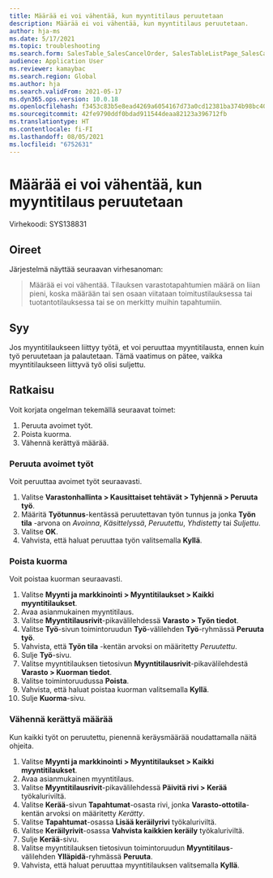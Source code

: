 ```yaml
---
title: Määrää ei voi vähentää, kun myyntitilaus peruutetaan
description: Määrää ei voi vähentää, kun myyntitilaus peruutetaan.
author: hja-ms
ms.date: 5/17/2021
ms.topic: troubleshooting
ms.search.form: SalesTable_SalesCancelOrder, SalesTableListPage_SalesCancelOrder
audience: Application User
ms.reviewer: kamaybac
ms.search.region: Global
ms.author: hja
ms.search.validFrom: 2021-05-17
ms.dyn365.ops.version: 10.0.18
ms.openlocfilehash: f3453c83b5e8ead4269a6054167d73a0cd12381ba374b98bc407c01edaa68a1c
ms.sourcegitcommit: 42fe9790ddf0bdad911544deaa82123a396712fb
ms.translationtype: HT
ms.contentlocale: fi-FI
ms.lasthandoff: 08/05/2021
ms.locfileid: "6752631"
---
```

# <a name="the-quantity-cant-be-reduced-when-a-sales-order-is-canceled"></a>Määrää ei voi vähentää, kun myyntitilaus peruutetaan

Virhekoodi: SYS138831

## <a name="symptoms"></a>Oireet

Järjestelmä näyttää seuraavan virhesanoman:

> Määrää ei voi vähentää. Tilauksen varastotapahtumien määrä on liian pieni, koska määrään tai sen osaan viitataan toimitustilauksessa tai tuotantotilauksessa tai se on merkitty muihin tapahtumiin.

## <a name="cause"></a>Syy

Jos myyntitilaukseen liittyy työtä, et voi peruuttaa myyntitilausta, ennen kuin työ peruutetaan ja palautetaan. Tämä vaatimus on pätee, vaikka myyntitilaukseen liittyvä työ olisi suljettu.

## <a name="resolution"></a>Ratkaisu

Voit korjata ongelman tekemällä seuraavat toimet:

1. Peruuta avoimet työt.
1. Poista kuorma.
1. Vähennä kerättyä määrää.

### <a name="cancel-open-work"></a>Peruuta avoimet työt

Voit peruuttaa avoimet työt seuraavasti.

1. Valitse **Varastonhallinta \> Kausittaiset tehtävät \> Tyhjennä \> Peruuta työ**.
1. Määritä **Työtunnus**-kentässä peruutettavan työn tunnus ja jonka **Työn tila** -arvona on *Avoinna*, *Käsittelyssä*, *Peruutettu*, *Yhdistetty* tai *Suljettu*.
1. Valitse **OK**.
1. Vahvista, että haluat peruuttaa työn valitsemalla **Kyllä**.

### <a name="delete-the-load"></a>Poista kuorma

Voit poistaa kuorman seuraavasti.

1. Valitse **Myynti ja markkinointi \> Myyntitilaukset \> Kaikki myyntitilaukset**.
1. Avaa asianmukainen myyntitilaus.
1. Valitse **Myyntitilausrivit**-pikavälilehdessä **Varasto \> Työn tiedot**.
1. Valitse **Työ**-sivun toimintoruudun **Työ**-välilehden **Työ**-ryhmässä **Peruuta työ**.
1. Vahvista, että **Työn tila** -kentän arvoksi on määritetty *Peruutettu*.
1. Sulje **Työ**-sivu.
1. Valitse myyntitilauksen tietosivun **Myyntitilausrivit**-pikavälilehdestä **Varasto \> Kuorman tiedot**.
1. Valitse toimintoruudussa **Poista**.
1. Vahvista, että haluat poistaa kuorman valitsemalla **Kyllä**.
1. Sulje **Kuorma**-sivu.

### <a name="reduce-the-picked-quantity"></a>Vähennä kerättyä määrää

Kun kaikki työt on peruutettu, pienennä keräysmäärää noudattamalla näitä ohjeita.

1. Valitse **Myynti ja markkinointi \> Myyntitilaukset \> Kaikki myyntitilaukset**.
1. Avaa asianmukainen myyntitilaus.
1. Valitse **Myyntitilausrivit**-pikavälilehdessä **Päivitä rivi \> Kerää** työkaluriviltä.
1. Valitse **Kerää**-sivun **Tapahtumat**-osasta rivi, jonka **Varasto-ottotila**-kentän arvoksi on määritetty *Kerätty*.
1. Valitse **Tapahtumat**-osassa **Lisää keräilyrivi** työkaluriviltä.
1. Valitse **Keräilyrivit**-osassa **Vahvista kaikkien keräily** työkaluriviltä.
1. Sulje **Kerää**-sivu.
1. Valitse myyntitilauksen tietosivun toimintoruudun **Myyntitilaus**-välilehden **Ylläpidä**-ryhmässä **Peruuta**.
1. Vahvista, että haluat peruuttaa myyntitilauksen valitsemalla **Kyllä**.
